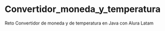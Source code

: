 # Convertidor_moneda_y_temperatura
Reto Convertidor de moneda y de temperatura en Java con Alura Latam
